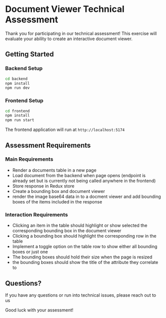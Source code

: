 # Document Viewer Technical Assessment

Thank you for participating in our technical assessment! This exercise will evaluate your ability to create an interactive document viewer.

## Getting Started

### Backend Setup
```bash
cd backend
npm install
npm run dev
```

### Frontend Setup
```bash
cd frontend
npm install
npm run start
```

The frontend application will run at `http://localhost:5174`

## Assessment Requirements

### Main Requirements
- Render a documents table in a new page
- Load document from the backend when page opens (endpoint is already set but is currently not being called anywhere in the frontend)
- Store response in Redux store
- Create a bounding box and document viewer
- render the image base64 data in to a docment viewer and add bounding boxes of the items included in the response

### Interaction Requirements
- Clicking an item in the table should highlight or show selected the corresponding bounding box in the document viewer
- Clicking a bounding box should highlight the corresponding row in the table
- Implement a toggle option on the table row  to show either all bounding boxes or just one
- The bounding boxes should hold their size when the page is resized
- the bounding boxes should show the title of the attribute they correlate to



## Questions?

If you have any questions or run into technical issues, please reach out to us

Good luck with your assessment! 
